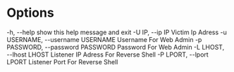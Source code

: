 # Options

  -h, --help            show this help message and exit
  -U IP, --ip IP        Victim Ip Adress
  -u USERNAME, --username USERNAME
                        Username For Web Admin
  -p PASSWORD, --password PASSWORD
                        Password For Web Admin
  -L LHOST, --lhost LHOST
                        Listener IP Adress For Reverse Shell
  -P LPORT, --lport LPORT
                        Listener Port For Reverse Shell
